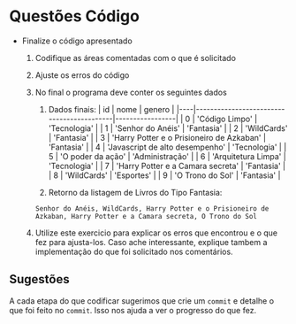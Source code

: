 # Questões Código

* Finalize o código apresentado
    1. Codifique as áreas comentadas com o que é solicitado
    2. Ajuste os erros do código
    3. No final o programa deve conter os seguintes dados
        1. Dados finais:
            | id |                   nome                    |     genero      |
            |----|-------------------------------------------|-----------------|
            | 0  |              'Código Limpo'               |  'Tecnologia'   |
            | 1  |             'Senhor do Anéis'             |   'Fantasia'    |
            | 2  |                'WildCards'                |   'Fantasia'    |
            | 3  | 'Harry Potter e o Prisioneiro de Azkaban' |   'Fantasia'    |
            | 4  |      'Javascript de alto desempenho'      |  'Tecnologia'   |
            | 5  |             'O poder da ação'             | 'Administração' |
            | 6  |            'Arquitetura Limpa'            |  'Tecnologia'   |
            | 7  |     'Harry Potter e a Camara secreta'     |   'Fantasia'    |
            | 8  |                'WildCards'                |   'Esportes'    |
            | 9  |             'O Trono do Sol'              |   'Fantasia'    |

        2. Retorno da listagem de Livros do Tipo Fantasia:
        ```
        Senhor do Anéis, WildCards, Harry Potter e o Prisioneiro de Azkaban, Harry Potter e a Camara secreta, O Trono do Sol
        ```

    4. Utilize este exercicio para explicar os erros que encontrou e o que fez para ajusta-los. Caso ache interessante, explique tambem a implementação do que foi solicitado nos comentários.

## Sugestões

A cada etapa do que codificar sugerimos que crie um `commit` e detalhe o que foi feito no `commit`. Isso nos ajuda a ver o progresso do que fez.